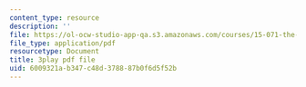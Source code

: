 ```yaml
---
content_type: resource
description: ''
file: https://ol-ocw-studio-app-qa.s3.amazonaws.com/courses/15-071-the-analytics-edge-spring-2017/6009321ab347c48d378887b0f6d5f52b_D2FQ-JnltPw.pdf
file_type: application/pdf
resourcetype: Document
title: 3play pdf file
uid: 6009321a-b347-c48d-3788-87b0f6d5f52b
---
```

